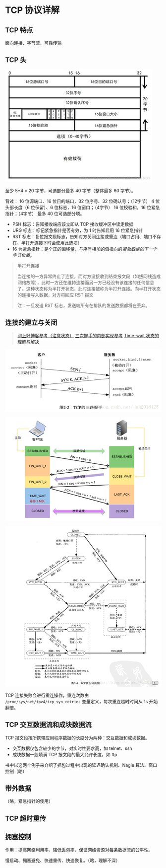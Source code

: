 # TCP 协议详解

## TCP 特点

面向连接、字节流、可靠传输

## TCP 头

![tcp headers](./assets/tcp_headers.png)

至少 5*4 = 20 字节，可选部分最多 40 字节（整体最多 60 字节）。

背过：
16 位源端口、16 位目的端口，32 位序号、32 位确认号；（12字节）
4 位头部长度（6 位保留）、6 位标志，16 位窗口；（4字节）
16 位校验和，16 位紧急指针；（4字节）
最多 40 位可选部分项。

- PSH 标志：告知接收端应该立即从 TCP 接收缓冲区中读走数据
- URG 标志：标记紧急指针是否有效，为 1 时告知启用 16 位紧急指针
- RST 标志：复位报文段标志，告知对方关闭连接或重连（端口占用、端口不存在、半打开连接下时会使用此选项）
- 16 为紧急指针：是个正的偏移量，与序号相加的值指向的*紧急数据的下一个字节位置*。

> 半打开连接
>
> 当连接的一方异常终止了连接，而对方没接收到结束报文段（如拔网线造成网络故障），此时一方还在维持连接而另一方已经没有该连接的任何信息了。这种状态称为半打开状态，此时连接被称为半打开连接。向半打开状态的连接写入数据，对方将回应 RST 报文
>
> 注：一旦发送 RST 标志，发送端所有在排队的发送数据都将在丢弃。

## 连接的建立与关闭

> [网上好博客参考（注意状态）](https://blog.csdn.net/jun2016425/article/details/81506353)
> [三次握手的内部实现参考](../tcpIpNetProgramming/README.md#三次握手的内部实现)
> [Time-wait 状态的理解与解决](../tcpIpNetProgramming/README.md#time-wait-状态的理解与解决)

![三次握手](./assets/tcp_3_handshakes.png)

![四次挥手](../tcpIpNetProgramming/assets/tcp_4_wavehands.png)

![tcp 状态转移总图](./assets/tcp_states.png)


TCP 连接失败会进行重连操作，重连次数由 `/proc/sys/net/ipv4/tcp_syn_retries` 变量定义，每次重连超时时间从 1s 开始翻倍。

## TCP 交互数据流和成块数据流

TCP 报文段按所携带应用程序数据的长度分为两种：交互数据和成块数据。

- 交互数据仅包含较少的字节，对实时性要求高，如 telnet、ssh
- 成块数据一般填满 TCP 报文段的最大允许长度，如 ftp

书中以这两个例子来介绍了抓包过程中出现的延迟确认机制、Nagle 算法、窗口控制（略）

## 带外数据

（略，紧急指针的使用）

## TCP 超时重传

## 拥塞控制

作用：提高网络利用率，降低丢包率，保证网络资源对每条数据流的公平性。

慢启动、拥塞避免、快速重传、快速恢复。（略，理解不深）
